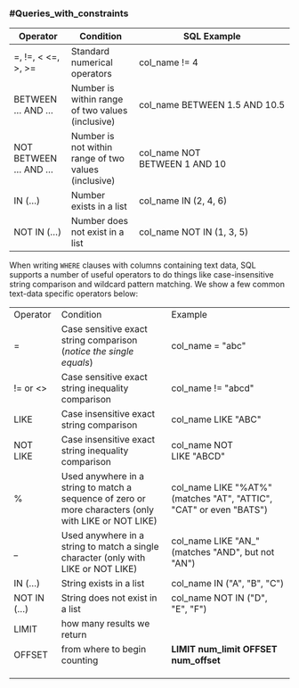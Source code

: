 ### #Queries_with_constraints

| Operator            | Condition                                            | SQL Example                   |
| ------------------- | ---------------------------------------------------- | ----------------------------- |
| =, !=, < <=, >, >=  | Standard numerical operators                         | col_name != 4                 |
| BETWEEN … AND …     | Number is within range of two values (inclusive)     | col_name BETWEEN 1.5 AND 10.5 |
| NOT BETWEEN … AND … | Number is not within range of two values (inclusive) | col_name NOT BETWEEN 1 AND 10 |
| IN (…)              | Number exists in a list                              | col_name IN (2, 4, 6)         |
| NOT IN (…)          | Number does not exist in a list                      | col_name NOT IN (1, 3, 5)     |
When writing `WHERE` clauses with columns containing text data, SQL supports a number of useful operators to do things like case-insensitive string comparison and wildcard pattern matching. We show a few common text-data specific operators below:

|            |                                                                                                       |                                                                         |
| ---------- | ----------------------------------------------------------------------------------------------------- | ----------------------------------------------------------------------- |
| Operator   | Condition                                                                                             | Example                                                                 |
| =          | Case sensitive exact string comparison (_notice the single equals_)                                   | col_name = "abc"                                                        |
| != or <>   | Case sensitive exact string inequality comparison                                                     | col_name != "abcd"                                                      |
| LIKE       | Case insensitive exact string comparison                                                              | col_name LIKE "ABC"                                                     |
| NOT LIKE   | Case insensitive exact string inequality comparison                                                   | col_name NOT LIKE "ABCD"                                                |
| %          | Used anywhere in a string to match a sequence of zero or more characters (only with LIKE or NOT LIKE) | col_name LIKE "%AT%"  <br>(matches "AT", "ATTIC", "CAT" or even "BATS") |
| _          | Used anywhere in a string to match a single character (only with LIKE or NOT LIKE)                    | col_name LIKE "AN_"  <br>(matches "AND", but not "AN")                  |
| IN (…)     | String exists in a list                                                                               | col_name IN ("A", "B", "C")                                             |
| NOT IN (…) | String does not exist in a list                                                                       | col_name NOT IN ("D", "E", "F")                                         |
| LIMIT      | how many results we return                                                                            |                                                                         |
| OFFSET     | from where to begin counting                                                                          | **LIMIT num_limit OFFSET num_offset**                                   |
|            |                                                                                                       |                                                                         |
|            |                                                                                                       |                                                                         |
|            |                                                                                                       |                                                                         |
